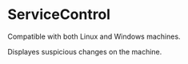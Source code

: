 # ServiceControl
Compatible with both Linux and Windows machines.

Displayes suspicious changes on the machine.

